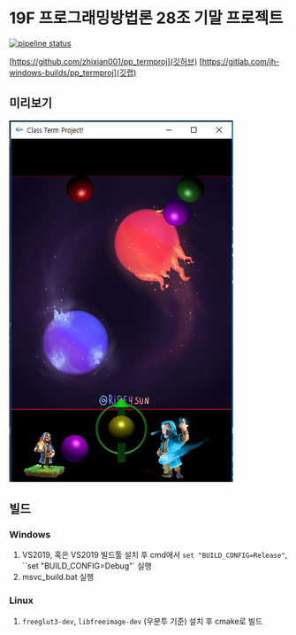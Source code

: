 # 19F 프로그래밍방법론 28조 기말 프로젝트 

[![pipeline status](https://gitlab.com/jh-windows-builds/pp_termproj/badges/master/pipeline.svg)](https://gitlab.com/jh-windows-builds/pp_termproj/commits/master)

[https://github.com/zhixian001/pp_termproj](깃허브)
[https://gitlab.com/jh-windows-builds/pp_termproj](깃랩)

## 미리보기

![preview](https://raw.githubusercontent.com/zhixian001/pp_termproj/master/preview.png)


## 빌드 

### Windows

  1. VS2019, 혹은 VS2019 빌드툴 설치 후 cmd에서 `set "BUILD_CONFIG=Release"`, ``set "BUILD_CONFIG=Debug"` 실행
  2. msvc_build.bat 실행

### Linux
  1. `freeglut3-dev`, `libfreeimage-dev` (우분투 기준) 설치 후 cmake로 빌드
